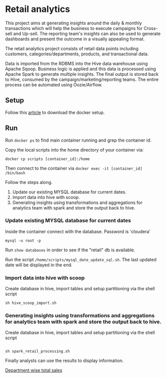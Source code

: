 # Retail analytics

This project aims at generating insights around the daily & monthly transactions which will help the business to execute campaigns for Cross-sell and Up-sell. The reporting team's insights can also be used to generate dashboards and present the outcome in a visually appealing format.

The retail analytics project consists of retail data points including customers, categories/departments, products, and transactional data.

Data is imported from the RDBMS into the Hive data warehouse using Apache Sqoop.
Business logic is applied and this data is processed using Apache Spark to generate multiple insights. The final output is stored back to Hive, consumed by the campaign/marketing/reporting teams. The entire process can be automated using Oozie/Airflow.

## Setup

Follow this [article](https://blog.clairvoyantsoft.com/cloduera-quickstart-vm-using-docker-on-mac-2308acd196f2) to download the docker setup.

## Run

Run `docker ps` to find main container running and grep the container id.

Copy the local scripts into the home directory of your container via:

```
docker cp scripts [container_id]:/home
```

Then connect to the container via
`docker exec -it [container_id] /bin/bash`

Follow the steps along.

1. Update our existing MYSQL database for current dates.
2. Import data into hive with scoop.
3. Generating insights using transformations and aggregations for analytics team with spark and store the output back to hive.

### Update existing MYSQL database for current dates

Inside the container connect with the database. Password is 'cloudera'

```
mysql -u root -p
```

Run `show databases` in order to see if the "retail" db is available.

Run the script `/home/scripts/mysql_date_update_sql.sh`.
The last updated date will be displayed in the end.

### Import data into hive with scoop

Create database in hive, import tables and setup partitioning via the shell script

```
sh hive_scoop_import.sh
```

### Generating insights using transformations and aggregations for analytics team with spark and store the output back to hive.

Create database in hive, import tables and setup partitioning via the shell script

```

sh spark_retail_processing.sh
```

Finally analysts can use the results to display information.

[Department wise total sales](./docs/department_total_sales.png)
